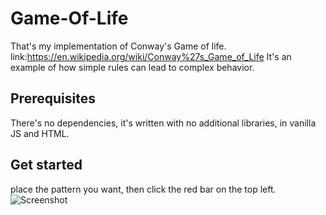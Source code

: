 # Game-Of-Life
That's my implementation of Conway's Game of life. link:https://en.wikipedia.org/wiki/Conway%27s_Game_of_Life
It's an example of how simple rules can lead to complex behavior.

## Prerequisites
There's no dependencies, it's written with no additional libraries, in vanilla JS and HTML.

## Get started
place the pattern you want, then click the red bar on the top left.
![Screenshot](screenshot.png)
